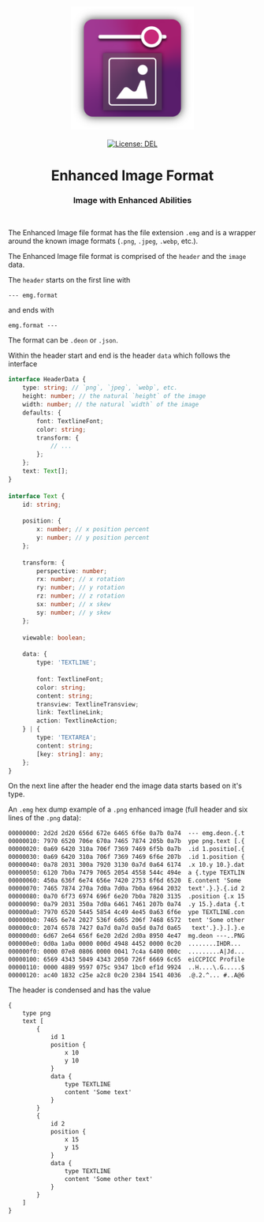 <p align="center">
    <img
        src="https://raw.githubusercontent.com/plurid/enhanced-image/master/about/assets/identity/enhanced-image-logo.png"
        height="250px"
    >
    <br />
    <br />
    <a
        target="_blank"
        href="https://github.com/plurid/enhanced-image/blob/master/packages/enhanced-image-format/LICENSE"
    >
        <img
            src="https://img.shields.io/badge/license-DEL-blue.svg?colorB=1380C3&style=for-the-badge"
            alt="License: DEL"
        >
    </a>
</p>



<h1
    align="center"
>
    Enhanced Image Format
</h1>



<h3
    align="center"
>
    Image with Enhanced Abilities
</h3>



<br />



The Enhanced Image file format has the file extension `.emg` and is a wrapper around the known image formats (`.png`, `.jpeg`, `.webp`, etc.).

The Enhanced Image file format is comprised of the `header` and the `image` data.

The `header` starts on the first line with

```
--- emg.format
```

and ends with

```
emg.format ---
```

The format can be `.deon` or `.json`.

Within the header start and end is the header `data` which follows the interface

``` typescript
interface HeaderData {
    type: string; // `png`, `jpeg`, `webp`, etc.
    height: number; // the natural `height` of the image
    width: number; // the natural `width` of the image
    defaults: {
        font: TextlineFont;
        color: string;
        transform: {
            // ...
        };
    };
    text: Text[];
}

interface Text {
    id: string;

    position: {
        x: number; // x position percent
        y: number; // y position percent
    };

    transform: {
        perspective: number;
        rx: number; // x rotation
        ry: number; // y rotation
        rz: number; // z rotation
        sx: number; // x skew
        sy: number; // y skew
    };

    viewable: boolean;

    data: {
        type: 'TEXTLINE';

        font: TextlineFont;
        color: string;
        content: string;
        transview: TextlineTransview;
        link: TextlineLink;
        action: TextlineAction;
    } | {
        type: 'TEXTAREA';
        content: string;
        [key: string]: any;
    };
}
```

On the next line after the header end the image data starts based on it's type.

An `.emg` hex dump example of a `.png` enhanced image (full header and six lines of the `.png` data):

``` emg
00000000: 2d2d 2d20 656d 672e 6465 6f6e 0a7b 0a74  --- emg.deon.{.t
00000010: 7970 6520 706e 670a 7465 7874 205b 0a7b  ype png.text [.{
00000020: 0a69 6420 310a 706f 7369 7469 6f5b 0a7b  .id 1.positio[.{
00000030: 0a69 6420 310a 706f 7369 7469 6f6e 207b  .id 1.position {
00000040: 0a78 2031 300a 7920 3130 0a7d 0a64 6174  .x 10.y 10.}.dat
00000050: 6120 7b0a 7479 7065 2054 4558 544c 494e  a {.type TEXTLIN
00000060: 450a 636f 6e74 656e 7420 2753 6f6d 6520  E.content 'Some
00000070: 7465 7874 270a 7d0a 7d0a 7b0a 6964 2032  text'.}.}.{.id 2
00000080: 0a70 6f73 6974 696f 6e20 7b0a 7820 3135  .position {.x 15
00000090: 0a79 2031 350a 7d0a 6461 7461 207b 0a74  .y 15.}.data {.t
000000a0: 7970 6520 5445 5854 4c49 4e45 0a63 6f6e  ype TEXTLINE.con
000000b0: 7465 6e74 2027 536f 6d65 206f 7468 6572  tent 'Some other
000000c0: 2074 6578 7427 0a7d 0a7d 0a5d 0a7d 0a65   text'.}.}.].}.e
000000d0: 6d67 2e64 656f 6e20 2d2d 2d0a 8950 4e47  mg.deon ---..PNG
000000e0: 0d0a 1a0a 0000 000d 4948 4452 0000 0c20  ........IHDR...
000000f0: 0000 07e8 0806 0000 0041 7c4a 6400 000c  .........A|Jd...
00000100: 6569 4343 5049 4343 2050 726f 6669 6c65  eiCCPICC Profile
00000110: 0000 4889 9597 075c 9347 1bc0 ef1d 9924  ..H....\.G.....$
00000120: ac40 1832 c25e a2c8 0c20 2384 1541 4036  .@.2.^... #..A@6
```

The header is condensed and has the value

``` deon
{
    type png
    text [
        {
            id 1
            position {
                x 10
                y 10
            }
            data {
                type TEXTLINE
                content 'Some text'
            }
        }
        {
            id 2
            position {
                x 15
                y 15
            }
            data {
                type TEXTLINE
                content 'Some other text'
            }
        }
    ]
}
```
